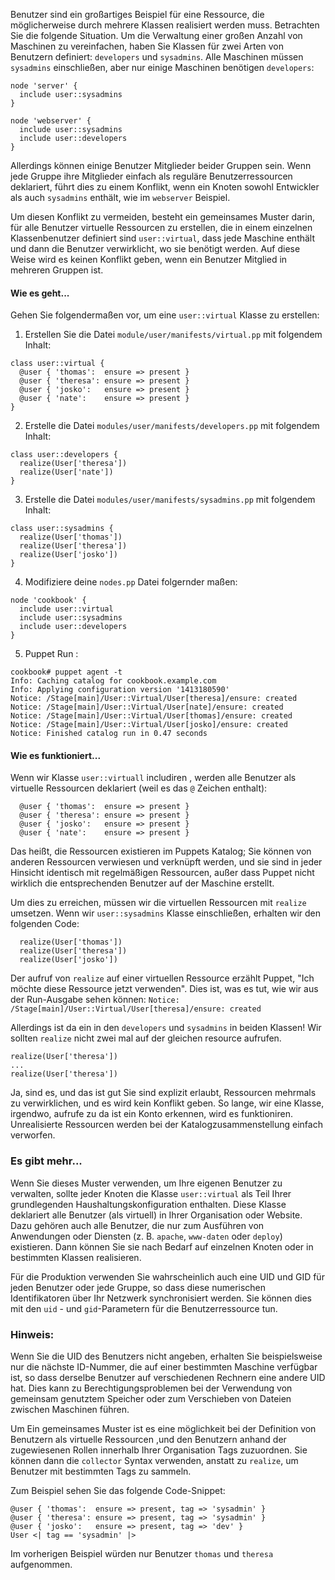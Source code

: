 Benutzer sind ein großartiges Beispiel für eine Ressource, die möglicherweise durch mehrere Klassen realisiert werden muss. Betrachten Sie die folgende Situation. Um die Verwaltung einer großen Anzahl von Maschinen zu vereinfachen, haben Sie Klassen für zwei Arten von Benutzern definiert: `developers` und `sysadmins`. Alle Maschinen müssen `sysadmins` einschließen, aber nur einige Maschinen benötigen `developers`:
```
node 'server' { 
  include user::sysadmins 
}

node 'webserver' {
  include user::sysadmins 
  include user::developers 
}
```

Allerdings können einige Benutzer Mitglieder beider Gruppen sein. Wenn jede Gruppe ihre Mitglieder einfach als reguläre Benutzerressourcen deklariert, führt dies zu einem Konflikt, wenn ein Knoten sowohl Entwickler als auch `sysadmins` enthält, wie im `webserver` Beispiel.

Um diesen Konflikt zu vermeiden, besteht ein gemeinsames Muster darin, für alle Benutzer virtuelle Ressourcen zu erstellen, die in einem einzelnen Klassenbenutzer definiert sind `user::virtual`, dass jede Maschine enthält und dann die Benutzer verwirklicht, wo sie benötigt werden. Auf diese Weise wird es keinen Konflikt geben, wenn ein Benutzer Mitglied in mehreren Gruppen ist.

#### Wie es geht...

Gehen Sie folgendermaßen vor, um eine `user::virtual` Klasse zu erstellen:

1. Erstellen Sie die Datei `module/user/manifests/virtual.pp` mit folgendem Inhalt:
```
class user::virtual {
  @user { 'thomas':  ensure => present }
  @user { 'theresa': ensure => present }
  @user { 'josko':   ensure => present }
  @user { 'nate':    ensure => present }
}
```

2. Erstelle die Datei `modules/user/manifests/developers.pp` mit folgendem Inhalt:
```
class user::developers {
  realize(User['theresa'])
  realize(User['nate'])
}
```

3. Erstelle die Datei `modules/user/manifests/sysadmins.pp` mit folgendem Inhalt:
```
class user::sysadmins {
  realize(User['thomas'])
  realize(User['theresa'])
  realize(User['josko'])
}
```

4. Modifiziere deine `nodes.pp` Datei folgernder maßen:
```
node 'cookbook' {
  include user::virtual
  include user::sysadmins
  include user::developers
}
```

5. Puppet Run : 
```
cookbook# puppet agent -t
Info: Caching catalog for cookbook.example.com
Info: Applying configuration version '1413180590'
Notice: /Stage[main]/User::Virtual/User[theresa]/ensure: created
Notice: /Stage[main]/User::Virtual/User[nate]/ensure: created
Notice: /Stage[main]/User::Virtual/User[thomas]/ensure: created
Notice: /Stage[main]/User::Virtual/User[josko]/ensure: created
Notice: Finished catalog run in 0.47 seconds
```

#### Wie es funktioniert...

Wenn wir Klasse  `user::virtuall` includiren , werden alle Benutzer als virtuelle Ressourcen deklariert (weil es das `@` Zeichen enthalt):

```
  @user { 'thomas':  ensure => present }
  @user { 'theresa': ensure => present }
  @user { 'josko':   ensure => present }
  @user { 'nate':    ensure => present }
```

Das heißt, die Ressourcen existieren im Puppets Katalog; Sie können von anderen Ressourcen verwiesen und verknüpft werden, und sie sind in jeder Hinsicht identisch mit regelmäßigen Ressourcen, außer dass Puppet nicht wirklich die entsprechenden Benutzer auf der Maschine erstellt.

Um dies zu erreichen, müssen wir die virtuellen Ressourcen mit `realize` umsetzen. Wenn wir `user::sysadmins` Klasse einschließen, erhalten wir den folgenden Code:
```
  realize(User['thomas'])
  realize(User['theresa'])
  realize(User['josko'])
```
Der aufruf von `realize` auf einer virtuellen Ressource erzählt Puppet, "Ich möchte diese Ressource jetzt verwenden". Dies ist, was es tut, wie wir aus der Run-Ausgabe sehen können:
`Notice: /Stage[main]/User::Virtual/User[theresa]/ensure: created`

Allerdings ist da ein in den `developers` und `sysadmins` in beiden Klassen! Wir  sollten `realize` nicht zwei mal auf der gleichen resource aufrufen. 
```
realize(User['theresa'])
...
realize(User['theresa'])
```


Ja, sind es, und das ist gut Sie sind explizit erlaubt, Ressourcen mehrmals zu verwirklichen, und es wird kein Konflikt geben. So lange, wir eine Klasse, irgendwo, aufrufe zu da ist ein Konto erkennen, wird es funktioniren. Unrealisierte Ressourcen werden bei der Katalogzusammenstellung einfach verworfen.

### Es gibt mehr...

Wenn Sie dieses Muster verwenden, um Ihre eigenen Benutzer zu verwalten, sollte jeder Knoten die Klasse `user::virtual` als Teil Ihrer grundlegenden Haushaltungskonfiguration enthalten. Diese Klasse deklariert alle Benutzer (als virtuell) in Ihrer Organisation oder Website. Dazu gehören auch alle Benutzer, die nur zum Ausführen von Anwendungen oder Diensten (z. B. `apache`, `www-daten` oder `deploy`) existieren. Dann können Sie sie nach Bedarf auf einzelnen Knoten oder in bestimmten Klassen realisieren.

Für die Produktion verwenden Sie wahrscheinlich auch eine UID und GID für jeden Benutzer oder jede Gruppe, so dass diese numerischen Identifikatoren über Ihr Netzwerk synchronisiert werden. Sie können dies mit den `uid` - und `gid`-Parametern für die Benutzerressource tun.

### Hinweis:
Wenn Sie die UID des Benutzers nicht angeben, erhalten Sie beispielsweise nur die nächste ID-Nummer, die auf einer bestimmten Maschine verfügbar ist, so dass derselbe Benutzer auf verschiedenen Rechnern eine andere UID hat. Dies kann zu Berechtigungsproblemen bei der Verwendung von gemeinsam genutztem Speicher oder zum Verschieben von Dateien zwischen Maschinen führen.

Um Ein gemeinsames Muster ist es eine möglichkeit bei der Definition von Benutzern als virtuelle Ressourcen ,und  den Benutzern anhand der zugewiesenen Rollen innerhalb Ihrer Organisation Tags zuzuordnen. Sie können dann die 
`collector` Syntax verwenden, anstatt zu `realize`, um Benutzer mit bestimmten Tags zu sammeln.

Zum Beispiel sehen Sie das folgende Code-Snippet:
```
@user { 'thomas':  ensure => present, tag => 'sysadmin' }
@user { 'theresa': ensure => present, tag => 'sysadmin' }
@user { 'josko':   ensure => present, tag => 'dev' }
User <| tag == 'sysadmin' |>
```

Im vorherigen Beispiel würden nur Benutzer `thomas` und `theresa` aufgenommen.